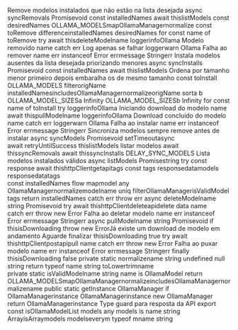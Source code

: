  Remove modelos instalados que não estão na lista desejada 
async syncRemovals Promisevoid 
const installedNames  await thislistModels
const desiredNames  OLLAMA_MODELSmapOllamaManagernormalize
const toRemove  differenceinstalledNames desiredNames
for const name of toRemove 
try 
await thisdeleteModelname
loggerinfoOllama Modelo removido name
 catch err 
 Log apenas se falhar
loggerwarn
Ollama Falha ao remover name err instanceof Error  errmessage  Stringerr
 Instala modelos ausentes da lista desejada priorizando menores 
async syncInstalls Promisevoid 
const installedNames  await thislistModels
 Ordena por tamanho menor primeiro depois embaralha os de mesmo tamanho
const toInstall  OLLAMA_MODELS
filterorigName  installedNamesincludesOllamaManagernormalizeorigName
sorta b  OLLAMA_MODEL_SIZESa  Infinity  OLLAMA_MODEL_SIZESb  Infinity
for const name of toInstall 
try 
loggerinfoOllama Iniciando download do modelo name
await thispullModelname
loggerinfoOllama Download concluído do modelo name
 catch err 
loggerwarn
Ollama Falha ao instalar name err instanceof Error  errmessage  Stringerr
 Sincroniza modelos sempre remove antes de instalar 
async syncModels Promisevoid 
setTimeoutasync   
await retryUntilSuccess  thislistModels listar modelos
await thissyncRemovals
await thissyncInstalls
 DELAY_SYNC_MODELS
 Lista modelos instalados válidos 
async listModels Promisestring 
try 
const response  await thishttpClientgetapitags
const tags  responsedatamodels  responsedatatags  
const installedNames  flow
mapmodel any  OllamaManagernormalizemodelname
uniq
filterOllamaManagerisValidModel
tags
return installedNames
 catch err 
throw err
async deleteModelname string Promisevoid 
try 
await thishttpClientdeleteapidelete  data  name  
 catch err 
throw new Error
Falha ao deletar modelo name err instanceof Error  errmessage  Stringerr
async pullModelname string Promisevoid 
if thisisDownloading 
throw new ErrorJá existe um download de modelo em andamento Aguarde finalizar
thisisDownloading  true
try 
await thishttpClientpostapipull  name 
 catch err 
throw new Error
Falha ao puxar modelo name err instanceof Error  errmessage  Stringerr
 finally 
thisisDownloading  false
private static normalizename string  undefined  null string 
return typeof name  string  toLowertrimname  
private static isValidModelname string name is OllamaModel 
return OLLAMA_MODELSmapOllamaManagernormalizeincludesOllamaManagernormalizename
public static getInstance OllamaManager 
if OllamaManagerinstance 
OllamaManagerinstance  new OllamaManager
return OllamaManagerinstance
 Type guard para resposta da API
export const isOllamaModelList  models any models is  name string  
ArrayisArraymodels  modelseverym  typeof mname  string